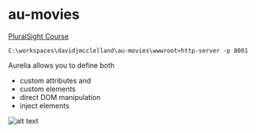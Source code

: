 # au-movies

[PluralSight Course](https://app.pluralsight.com/library/courses/building-applications-aurelia/table-of-contents)

`C:\workspaces\davidjmcclelland\au-movies\wwwroot>http-server -p 8001`

Aurelia allows you to define both 
* custom attributes and 
* custom elements
* direct DOM manipulation
* inject elements

![alt text](raw.githubusercontent.com/davidjmcclelland/au-movies/10-custom-elements/resources/binding.png)
